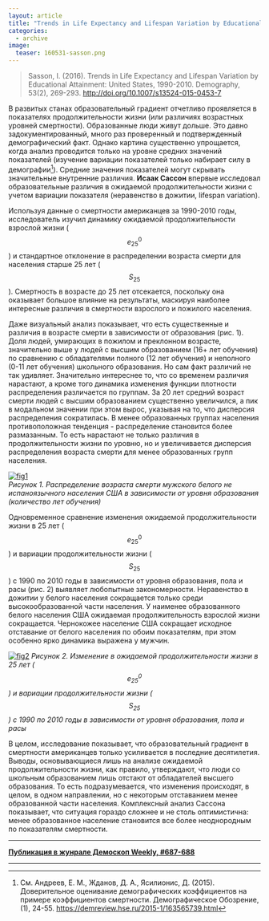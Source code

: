 ```yaml
---
layout: article
title: "Trends in Life Expectancy and Lifespan Variation by Educational Attainment: United States, 1990-2010"
categories: 
  - archive
image:
  teaser: 160531-sasson.png
---
```


> Sasson, I. (2016). Trends in Life Expectancy and Lifespan Variation by Educational Attainment: United States, 1990-2010. Demography, 53(2), 269-293. http://doi.org/10.1007/s13524-015-0453-7

В развитых станах образовательный градиент отчетливо проявляется в показателях продолжительности жизни (или различиях возрастных уровней смертности). Образованные люди живут дольше. Это давно задокументированный, много раз проверенный и подтвержденный демографический факт. Однако картина существенно упрощается, когда анализ проводится только на уровне средних значений показателей (изучение вариации показателей только набирает силу в демографии[^1]). Средние значения показателей могут скрывать значительные внутренние различия. **Исаак Сассон** впервые исследовал образовательные различия в ожидаемой продолжительности жизни с учетом вариации показателя (неравенство в дожитии, lifespan variation).

Используя данные о смертности американцев за 1990-2010 годы, исследователь изучил динамику ожидаемой продолжительности взрослой жизни ($${e}_{25}^{0}$$) и стандартное отклонение в распределении возраста смерти для населения старше 25 лет ($${S}_{25}$$). Смертность в возрасте до 25 лет отсекается, поскольку она оказывает большое влияние на результаты, маскируя наиболее интересные различия в смертности взрослого и пожилого населения.

Даже визуальный анализ показывает, что есть существенные и различия в возрасте смерти в зависимости от образования (рис. 1). Доля людей, умирающих в пожилом и преклонном возрасте, значительно выше у людей с высшим образованием (16+ лет обучения) по сравнению с обладателями полного (12 лет обучения) и неполного (0-11 лет обучения) школьного образования. Но сам факт различий не так удивляет. Значительно интереснее то, что со временем различия нарастают, а кроме того динамика изменения функции плотности распределения различается по группам. За 20 лет средний возраст смерти людей с высшим образованием существенно увеличился, а пик в модальном значении при этом вырос, указывая на то, что дисперсия распределения сократилась. В менее образованных группах населения противоположная тенденция - распределение становится более размазанным. То есть нарастают не только различия в продолжительности жизни по уровню, но и увеличивается дисперсия распределения возраста смерти для менее образованных групп населения.

[![fig1][f1]][f1]  
*Рисунок 1. Распределение возраста смерти мужского белого не испаноязычного населения США в зависимости от уровня образования (количество лет обучения)*

Одновременное сравнение изменения ожидаемой продолжительности жизни в 25 лет ($${e}_{25}^{0}$$) и вариации продолжительности жизни ($${S}_{25}$$) с 1990 по 2010 годы в зависимости от уровня образования, пола и расы (рис. 2) выявляет любопытные закономерности. Неравенство в дожитии у белого населения сокращается только среди высокообразованной части населения. У наименее образованного белого населения США ожидаемая продолжительность взрослой жизни сокращается. Чернокожее население США сокращает исходное отставание от белого населения по обоим показателям, при этом особенно ярко динамика выражена у мужчин.

[![fig2][f2]][f2]
*Рисунок 2. Изменение в ожидаемой продолжительности жизни в 25 лет ($$e_{25}^{0}$$) и вариации продолжительности жизни ($$S_{25}$$) с 1990 по 2010 годы в зависимости от уровня образования, пола и расы*

В целом, исследование показывает, что образовательный градиент в смертности американцев только усиливается в последние десятилетия. Выводы, основывающиеся лишь на анализе ожидаемой продолжительности жизни, как правило, утверждают, что люди со школьным образованием лишь отстают от обладателей высшего образования. То есть подразумевается, что изменения происходят, в целом, в одном направлении, но с некоторым отставанием менее образованной части населения. Комплексный анализ Сассона показывает, что ситуация гораздо сложнее и не столь оптимистична: менее образованное население становится все более неоднородным по показателям смертности.



[f1]: /dem-digest/images/2016/687-fig-01.png
[f2]: /dem-digest/images/2016/687-fig-02.png

[^1]: См. Андреев, Е. М., Жданов, Д. А., Ясилионис, Д. (2015). Доверительное оценивание демографических коэффициентов на примере коэффициентов смертности. Демографическое Обозрение, (1), 24-55. https://demreview.hse.ru/2015-1/163565739.html


***
**[Публикация в жунрале Демоскоп Weekly, #687-688](http://demoscope.ru/weekly/2016/0687/digest01.php)**  

***
